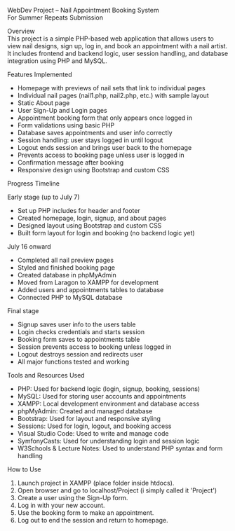 WebDev Project – Nail Appointment Booking System  
For Summer Repeats Submission  

Overview  
This project is a simple PHP-based web application that allows users to view nail designs, sign up, log in, and book an appointment with a nail artist. It includes frontend and backend logic, user session handling, and database integration using PHP and MySQL.

Features Implemented  
- Homepage with previews of nail sets that link to individual pages  
- Individual nail pages (nail1.php, nail2.php, etc.) with sample layout  
- Static About page  
- User Sign-Up and Login pages  
- Appointment booking form that only appears once logged in  
- Form validations using basic PHP  
- Database saves appointments and user info correctly  
- Session handling: user stays logged in until logout  
- Logout ends session and brings user back to the homepage  
- Prevents access to booking page unless user is logged in  
- Confirmation message after booking  
- Responsive design using Bootstrap and custom CSS  

Progress Timeline

Early stage (up to July 7)  
- Set up PHP includes for header and footer  
- Created homepage, login, signup, and about pages  
- Designed layout using Bootstrap and custom CSS  
- Built form layout for login and booking (no backend logic yet)  

July 16 onward  
- Completed all nail preview pages  
- Styled and finished booking page  
- Created database in phpMyAdmin  
- Moved from Laragon to XAMPP for development  
- Added users and appointments tables to database  
- Connected PHP to MySQL database  

Final stage  
- Signup saves user info to the users table  
- Login checks credentials and starts session  
- Booking form saves to appointments table  
- Session prevents access to booking unless logged in  
- Logout destroys session and redirects user  
- All major functions tested and working  

Tools and Resources Used  
- PHP: Used for backend logic (login, signup, booking, sessions)  
- MySQL: Used for storing user accounts and appointments  
- XAMPP: Local development environment and database access  
- phpMyAdmin: Created and managed database  
- Bootstrap: Used for layout and responsive styling  
- Sessions: Used for login, logout, and booking access  
- Visual Studio Code: Used to write and manage code  
- SymfonyCasts: Used for understanding login and session logic  
- W3Schools & Lecture Notes: Used to understand PHP syntax and form handling  

How to Use  
1. Launch project in XAMPP (place folder inside htdocs).  
2. Open browser and go to localhost/Project (i simply called it 'Project') 
3. Create a user using the Sign-Up form.  
4. Log in with your new account.  
5. Use the booking form to make an appointment.  
6. Log out to end the session and return to homepage.  
